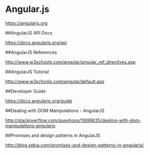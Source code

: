 
# Angular.js

https://angularjs.org

##AngularJS API Docs

https://docs.angularjs.org/api

##AngularJS References

http://www.w3schools.com/angular/angular_ref_directives.asp

##AngularJS Tutorial

http://www.w3schools.com/angular/default.asp

##Developer Guide

https://docs.angularjs.org/guide

##Dealing with DOM Manipulations - AngularJS

http://stackoverflow.com/questions/11699635/dealing-with-dom-manipulations-angularjs

##Promises and design patterns in AngularJS

http://blog.xebia.com/promises-and-design-patterns-in-angularjs/
